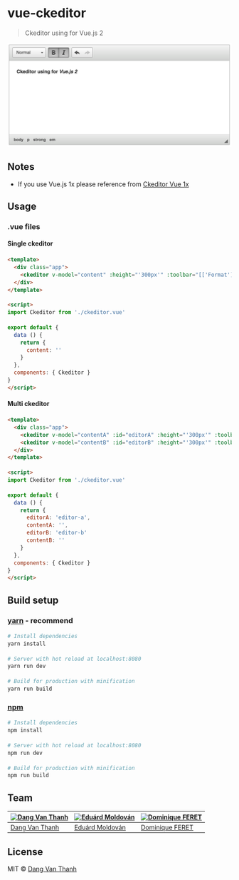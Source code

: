 # vue-ckeditor

> Ckeditor using for Vue.js 2

![](screenshot.png)

## Notes

- If you use Vue.js 1x please reference from [Ckeditor Vue 1x](https://github.com/dangvanthanh/vue-ckeditor/tree/1.0)

## Usage

### .vue files

#### Single ckeditor
```html
<template>
  <div class="app">
    <ckeditor v-model="content" :height="'300px'" :toolbar="[['Format']]"></ckeditor>
  </div>
</template>

<script>
import Ckeditor from './ckeditor.vue'

export default {
  data () {
    return {
      content: ''
    }
  },
  components: { Ckeditor }
}
</script>
```

#### Multi ckeditor
```html
<template>
  <div class="app">
    <ckeditor v-model="contentA" :id="editorA" :height="'300px'" :toolbar="[['Format']]"></ckeditor>
    <ckeditor v-model="contentB" :id="editorB" :height="'300px'" :toolbar="[['Format']]"></ckeditor>
  </div>
</template>

<script>
import Ckeditor from './ckeditor.vue'

export default {
  data () {
    return {
      editorA: 'editor-a',
      contentA: '',
      editorB: 'editor-b'
      contentB: ''
    }
  },
  components: { Ckeditor }
}
</script>
```

## Build setup

### [yarn](https://yarnpkg.com) - recommend
``` bash
# Install dependencies
yarn install

# Server with hot reload at localhost:8080
yarn run dev

# Build for production with minification
yarn run build
```

### [npm](https://www.npmjs.com/)
``` bash
# Install dependencies
npm install

# Server with hot reload at localhost:8080
npm run dev

# Build for production with minification
npm run build
```

## Team

[![Dang Van Thanh](https://avatars3.githubusercontent.com/u/2674850?v=3&s=100)](https://github.com/dangvanthanh) | [![Eduárd Moldován](https://avatars3.githubusercontent.com/u/1571258?v=3&s=100)](https://github.com/edimoldovan) | [![Dominique FERET](https://avatars1.githubusercontent.com/u/7206135?v=3&s=100)](https://github.com/DominiqueFERET)
---|---|---
[Dang Van Thanh](https://github.com/dangvanthanh) | [Eduárd Moldován](https://github.com/edimoldovan) | [Dominique FERET](https://github.com/DominiqueFERET)

## License

MIT © [Dang Van Thanh](http://dangthanh.org)
